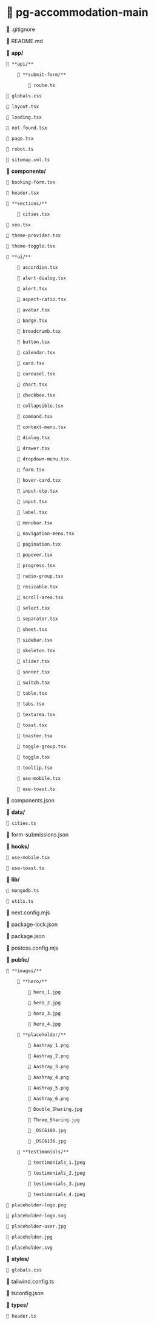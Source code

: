 # 📁 pg-accommodation-main

📄 .gitignore

📄 README.md

📁 **app/**

    📁 **api/**

        📁 **submit-form/**

            📄 route.ts

    📄 globals.css

    📄 layout.tsx

    📄 loading.tsx

    📄 not-found.tsx

    📄 page.tsx

    📄 robot.ts

    📄 sitemap.xml.ts

📁 **components/**

    📄 booking-form.tsx

    📄 header.tsx

    📁 **sections/**

        📄 cities.tsx

    📄 seo.tsx

    📄 theme-provider.tsx

    📄 theme-toggle.tsx

    📁 **ui/**

        📄 accordion.tsx

        📄 alert-dialog.tsx

        📄 alert.tsx

        📄 aspect-ratio.tsx

        📄 avatar.tsx

        📄 badge.tsx

        📄 breadcrumb.tsx

        📄 button.tsx

        📄 calendar.tsx

        📄 card.tsx

        📄 carousel.tsx

        📄 chart.tsx

        📄 checkbox.tsx

        📄 collapsible.tsx

        📄 command.tsx

        📄 context-menu.tsx

        📄 dialog.tsx

        📄 drawer.tsx

        📄 dropdown-menu.tsx

        📄 form.tsx

        📄 hover-card.tsx

        📄 input-otp.tsx

        📄 input.tsx

        📄 label.tsx

        📄 menubar.tsx

        📄 navigation-menu.tsx

        📄 pagination.tsx

        📄 popover.tsx

        📄 progress.tsx

        📄 radio-group.tsx

        📄 resizable.tsx

        📄 scroll-area.tsx

        📄 select.tsx

        📄 separator.tsx

        📄 sheet.tsx

        📄 sidebar.tsx

        📄 skeleton.tsx

        📄 slider.tsx

        📄 sonner.tsx

        📄 switch.tsx

        📄 table.tsx

        📄 tabs.tsx

        📄 textarea.tsx

        📄 toast.tsx

        📄 toaster.tsx

        📄 toggle-group.tsx

        📄 toggle.tsx

        📄 tooltip.tsx

        📄 use-mobile.tsx

        📄 use-toast.ts

📄 components.json

📁 **data/**

    📄 cities.ts

📄 form-submissions.json

📁 **hooks/**

    📄 use-mobile.tsx

    📄 use-toast.ts

📁 **lib/**

    📄 mongodb.ts

    📄 utils.ts

📄 next.config.mjs

📄 package-lock.json

📄 package.json

📄 postcss.config.mjs

📁 **public/**

    📁 **images/**

        📁 **hero/**

            📄 hero_1.jpg

            📄 hero_2.jpg

            📄 hero_3.jpg

            📄 hero_4.jpg

        📁 **placeholder/**

            📄 Aashray_1.png

            📄 Aashray_2.png

            📄 Aashray_3.png

            📄 Aashray_4.png

            📄 Aashray_5.png

            📄 Aashray_6.png

            📄 Double_Sharing.jpg

            📄 Three_Sharing.jpg

            📄 _DSC6100.jpg

            📄 _DSC6136.jpg

        📁 **testimonials/**

            📄 testimonials_1.jpeg

            📄 testimonials_2.jpeg

            📄 testimonials_3.jpeg

            📄 testimonials_4.jpeg

    📄 placeholder-logo.png

    📄 placeholder-logo.svg

    📄 placeholder-user.jpg

    📄 placeholder.jpg

    📄 placeholder.svg

📁 **styles/**

    📄 globals.css

📄 tailwind.config.ts

📄 tsconfig.json

📁 **types/**

    📄 header.ts
